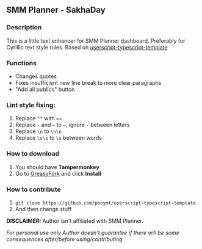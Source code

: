 ## SMM Planner - SakhaDay

### Description

This is a little text enhancer for SMM Planner dashboard. Preferably for Cyrillic text style rules. Based on [userscript-typescript-template](https://github.com/pboymt/userscript-typescript-template)

### Functions
- Changes quotes
- Fixes insufficient new line break to more clear paragraphs
- "Add all publics" button

### Lint style fixing:
1. Replace `""` with `«»`
2. Replace `-` and `–` to `—`, ignore `-` between letters
3. Replace `\n` to `\n\n`
4. Replace `\s\s` to `\s` between words

### How to download

1. You should have **Tampermonkey**
2. Go to [GreasyFork](https://greasyfork.org/ru/scripts/454780) and click **Install**

### How to contribute

1. `git clone https://github.com/pboymt/userscript-typescript-template`
2. And then change stuff

**DISCLAIMER**! Author isn't affiliated with SMM Planner.

*For personal use only*
*Author doesn't guarantee if there will be some consequences after/before using/contributing*

